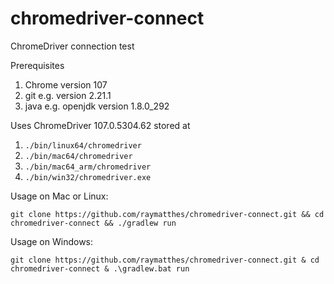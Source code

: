 # chromedriver-connect
ChromeDriver connection test

Prerequisites
1. Chrome version 107
2. git e.g. version 2.21.1
3. java e.g. openjdk version 1.8.0_292 

Uses ChromeDriver 107.0.5304.62 stored at
1. `./bin/linux64/chromedriver`
2. `./bin/mac64/chromedriver`
3. `./bin/mac64_arm/chromedriver`
4. `./bin/win32/chromedriver.exe`

Usage on Mac or Linux:
```
git clone https://github.com/raymatthes/chromedriver-connect.git && cd chromedriver-connect && ./gradlew run
```

Usage on Windows:
```
git clone https://github.com/raymatthes/chromedriver-connect.git & cd chromedriver-connect & .\gradlew.bat run
```           
